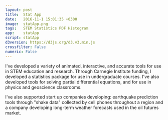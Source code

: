 ```yaml
---
layout: post
title:  Stat App
date:   2016-11-1 15:01:35 +0300
image:  statApp.png
tags:   STEM Statistics PDF Histogram
app:    statApp
script: statApp
d3version: https://d3js.org/d3.v3.min.js
crossfilter: False
numeric: False
---
```


I've developed a variety of animated, interactive, and accurate tools for use in STEM education and research. Through Carnegie Institute funding, I developed a statistics package for use in undergraduate courses. I've also developed tools for solving partial differential equations, and for use in physics and geoscience classrooms.

I've also supported start up companies developing: earthquake prediction tools through "shake data" collected by cell phones throughout a region and a company developing long-term weather forecasts used in the oil futures market.
          
